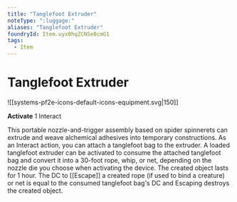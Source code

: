 ```yaml
---
title: "Tanglefoot Extruder"
noteType: ":luggage:"
aliases: "Tanglefoot Extruder"
foundryId: Item.uyx0hqZCNSe0cmG1
tags:
  - Item
---
```


# Tanglefoot Extruder
![[systems-pf2e-icons-default-icons-equipment.svg|150]]

**Activate** 1 Interact

This portable nozzle-and-trigger assembly based on spider spinnerets can extrude and weave alchemical adhesives into temporary constructions. As an Interact action, you can attach a tanglefoot bag to the extruder. A loaded tanglefoot extruder can be activated to consume the attached tanglefoot bag and convert it into a 30-foot rope, whip, or net, depending on the nozzle die you choose when activating the device. The created object lasts for 1 hour. The DC to [[Escape]] a created rope (if used to bind a creature) or net is equal to the consumed tanglefoot bag's DC and Escaping destroys the created object.
